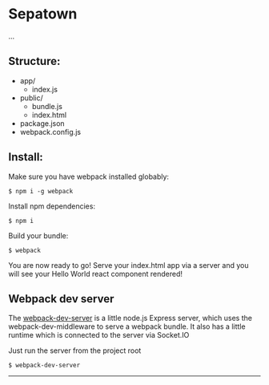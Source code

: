 Sepatown
===========================

...

## Structure:

- app/
  - index.js
- public/
  - bundle.js
  - index.html
- package.json
- webpack.config.js

## Install:

Make sure you have webpack installed globably:

`$ npm i -g webpack`

Install npm dependencies:

`$ npm i`

Build your bundle:

`$ webpack`

You are now ready to go! Serve your index.html app via a server and you will see your Hello World react component rendered! 

## Webpack dev server

The [webpack-dev-server](https://webpack.github.io/docs/webpack-dev-server.html) is a little node.js Express server, which uses the webpack-dev-middleware to serve a webpack bundle. It also has a little runtime which is connected to the server via Socket.IO

Just run the server from the project root

`$ webpack-dev-server`

***


